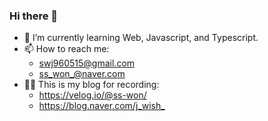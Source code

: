 ### Hi there 🐥
- 🌱 I’m currently learning Web, Javascript, and Typescript.
- 📫 How to reach me: 
  - swj960515@gmail.com
  - ss_won_@naver.com
- ✍🏻 This is my blog for recording:
  - <https://velog.io/@ss-won/>
  - <https://blog.naver.com/j_wish_>

<!--
**ss-won/ss-won** is a ✨ _special_ ✨ repository because its `README.md` (this file) appears on your GitHub profile.

Here are some ideas to get you started:

- 🔭 I’m currently working on ...
- 🌱 I’m currently learning ...
- 👯 I’m looking to collaborate on ...
- 🤔 I’m looking for help with ...
- 💬 Ask me about ...
- 📫 How to reach me: ...
- 😄 Pronouns: ...
- ⚡ Fun fact: ...
-->

